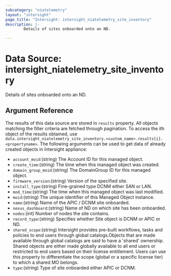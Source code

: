 ```yaml
---
subcategory: "niatelemetry"
layout: "intersight"
page_title: "Intersight: intersight_niatelemetry_site_inventory"
description: |-
        Details of sites onboarded onto an ND.

---
```


# Data Source: intersight_niatelemetry_site_inventory
Details of sites onboarded onto an ND.
## Argument Reference
The results of this data source are stored in `results` property.
All objects matching the filter criteria are fetched through pagination.
To access the ith object of the results obtained, use `data.intersight_niatelemetry_site_inventory.<custom_name>.results[i].<propertyname>`.
The following arguments can be used to get data of already created objects in Intersight appliance:
* `account_moid`:(string) The Account ID for this managed object. 
* `create_time`:(string) The time when this managed object was created. 
* `domain_group_moid`:(string) The DomainGroup ID for this managed object. 
* `firmware_version`:(string) Version of the specified site. 
* `install_type`:(string) Fine-grained type DCNM either SAN or LAN. 
* `mod_time`:(string) The time when this managed object was last modified. 
* `moid`:(string) The unique identifier of this Managed Object instance. 
* `name`:(string) Name of the APIC / DCNM site onboarded. 
* `nexus_dashboard`:(string) Name of ND on which site has been onboarded. 
* `nodes`:(int) Number of nodes the site contains. 
* `record_type`:(string) Specifies whether Site object is DCNM or APIC or ND. 
* `shared_scope`:(string) Intersight provides pre-built workflows, tasks and policies to end users through global catalogs.Objects that are made available through global catalogs are said to have a 'shared' ownership. Shared objects are either made globally available to all end users or restricted to end users based on their license entitlement. Users can use this property to differentiate the scope (global or a specific license tier) to which a shared MO belongs. 
* `type`:(string) Type of site onboarded either APIC or DCNM. 
 
